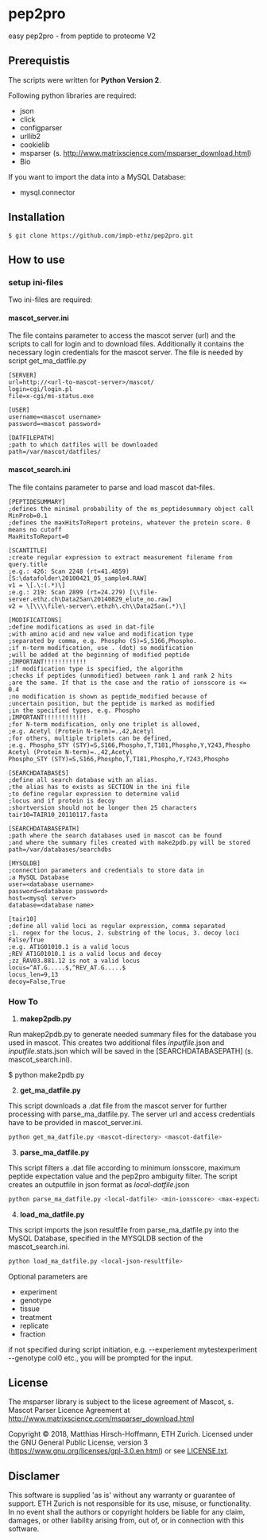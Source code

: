# pep2pro
easy pep2pro - from peptide to proteome V2

## Prerequistis
The scripts were written for **Python Version 2**.

Following python libraries are required:
* json
* click
* configparser
* urllib2
* cookielib
* msparser (s. http://www.matrixscience.com/msparser_download.html)
* Bio

If you want to import the data into a MySQL Database:

* mysql.connector

## Installation

    $ git clone https://github.com/impb-ethz/pep2pro.git


## How to use

### setup ini-files
Two ini-files are required:

#### mascot_server.ini
The file contains parameter to access the mascot server (url) and the scripts to call for login and to download files. Additionally it contains the necessary login credentials for the mascot server. 
The file is needed by script get_ma_datfile.py
```
[SERVER]
url=http://<url-to-mascot-server>/mascot/
login=cgi/login.pl
file=x-cgi/ms-status.exe

[USER]
username=<mascot username>
password=<mascot password>

[DATFILEPATH]
;path to which datfiles will be downloaded  
path=/var/mascot/datfiles/
```

#### mascot_search.ini
The file contains parameter to parse and load mascot dat-files. 
```
[PEPTIDESUMMARY]
;defines the minimal probability of the ms_peptidesummary object call
MinProb=0.1
;defines the maxHitsToReport proteins, whatever the protein score. 0 means no cutoff
MaxHitsToReport=0 

[SCANTITLE]
;create regular expression to extract measurement filename from query.title
;e.g.: 426: Scan 2248 (rt=41.4859) [S:\datafolder\20100421_05_sample4.RAW]
v1 = \[.\:(.*)\]
;e.g.: 219: Scan 2899 (rt=24.279) [\\file-server.ethz.ch\Data2San\20140829_elute_no.raw]                	
v2 = \[\\\\file\-server\.ethzh\.ch\\Data2San(.*)\]

[MODIFICATIONS]
;define modifications as used in dat-file
;with amino acid and new value and modification type
;separated by comma, e.g. Phospho (S)=S,S166,Phospho.
;if n-term modification, use . (dot) so modification 
;will be added at the beginning of modified peptide
;IMPORTANT!!!!!!!!!!!!
;if modification type is specified, the algorithm
;checks if peptides (unmodified) between rank 1 and rank 2 hits
;are the same. If that is the case and the ratio of ionsscore is <= 0.4
;no modification is shown as peptide_modified because of
;uncertain position, but the peptide is marked as modified 
;in the specified types, e.g. Phospho
;IMPORTANT!!!!!!!!!!!!
;for N-term modification, only one triplet is allowed, 
;e.g. Acetyl (Protein N-term)=.,42,Acetyl
;for others, multiple triplets can be defined, 
;e.g. Phospho_STY (STY)=S,S166,Phospho,T,T181,Phospho,Y,Y243,Phospho
Acetyl (Protein N-term)=.,42,Acetyl
Phospho_STY (STY)=S,S166,Phospho,T,T181,Phospho,Y,Y243,Phospho

[SEARCHDATABASES]
;define all search database with an alias.
;the alias has to exists as SECTION in the ini file
;to define regular expression to determine valid 
;locus and if protein is decoy
;shortversion should not be longer then 25 characters
tair10=TAIR10_20110117.fasta 
                                                                           
[SEARCHDATABASEPATH]                                                       
;path where the search databases used in mascot can be found              
;and where the summary files created with make2pdb.py will be stored      
path=/var/databases/searchdbs                                             
                                                                          
[MYSQLDB]                                                                  
;connection parameters and credentials to store data in                    
;a MySQL Database                                                          
user=<database username>                                                  
password=<database password>                                               
host=<mysql server>                                                        
database=<database name>                                                  
                                                                          
[tair10]
;define all valid loci as regular expression, comma separated
;1. regex for the locus, 2. substring of the locus, 3. decoy loci False/True
;e.g. AT1G01010.1 is a valid locus
;REV_AT1G01010.1 is a valid locus and decoy
;zz_RAV03.881.12 is not a valid locus
locus=^AT.G.....$,^REV_AT.G.....$
locus_len=9,13
decoy=False,True
```

### How To

1. **makep2pdb.py**

Run makep2pdb.py to generate needed summary files for the database you used in mascot. This creates two additional files *inputfile*.json and *inputfile*.stats.json which will be saved in the [SEARCHDATABASEPATH] (s. mascot_search.ini).

  $ python make2pdb.py <searchdatabase>

2. **get_ma_datfile.py**

This script downloads a .dat file from the mascot server for further processing with parse_ma_datfile.py. The server url and access credentials have to be provided in mascot_server.ini.
```sh
python get_ma_datfile.py <mascot-directory> <mascot-datfile>
```
3. **parse_ma_datfile.py**

This script filters a .dat file according to minimum ionsscore, maximum peptide expectation value and the pep2pro ambiguity filter. The script creates an outputfile in json format as *local-datfile*.json
```sh
python parse_ma_datfile.py <local-datfile> <min-ionsscore> <max-expectation-value>
```
4. **load_ma_datfile.py**

This script imports the json resultfile from parse_ma_datfile.py into the MySQL Database, specified in the MYSQLDB section of the mascot_search.ini.
```sh
python load_ma_datfile.py <local-json-resultfile>
```
Optional parameters are 
* experiment
* genotype
* tissue
* treatment
* replicate
* fraction

if not specified during script initiation, e.g. --experiement mytestexperiment --genotype col0 etc., you will be prompted for the input.

## License
The msparser library is subject to the licese agreement of Mascot, s. Mascot Parser Licence Agreement at http://www.matrixscience.com/msparser_download.html 

Copyright &copy; 2018, Matthias Hirsch-Hoffmann, ETH Zurich. Licensed under the GNU General Public License, version 3 (https://www.gnu.org/licenses/gpl-3.0.en.html) or see [LICENSE.txt](LICENSE.txt).


## Disclamer
This software is supplied 'as is' without any warranty or guarantee of support. ETH Zurich is not responsible for its use, misuse, or functionality. In no event shall the authors or copyright holders be liable for any claim, damages, or other liability arising from, out of, or in connection with this software.
